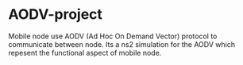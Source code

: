 # AODV-project
Mobile node use AODV (Ad Hoc On Demand Vector) protocol to communicate between node. Its a ns2 simulation for the AODV which repesent the functional aspect of mobile node.
